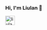 ### Hi, I'm Liulan 👋

<a href="https://www.linkedin.com/in/liulanzheng/">
  <img align="left" alt="liulan's LinkedIN" width="30px" src="https://cdn.jsdelivr.net/npm/simple-icons@3.0.1/icons/linkedin.svg" />
</a>
